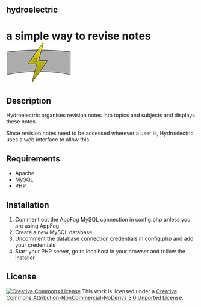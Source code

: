 ## hydroelectric
a simple way to revise notes
![Hydroelectric Logo](hydroelectric-small.png)
=================

## Description

Hydroelectric organises revision notes into topics and subjects and displays these notes.

Since revision notes need to be accessed wherever a user is, Hydroelectric uses a web interface to allow this.

## Requirements

* Apache
* MySQL
* PHP

## Installation

1. Comment out the AppFog MySQL connection in config.php unless you are using AppFog
1. Create a new MySQL database
1. Uncomment the database connection credentials in config.php and add your credentials
1. Start your PHP server, go to localhost in your browser and follow the installer

## License

[![Creative Commons License](http://i.creativecommons.org/l/by-nc-nd/3.0/88x31.png)](http://creativecommons.org/licenses/by-nc-nd/3.0/deed.en_US)
This work is licensed under a [Creative Commons Attribution-NonCommercial-NoDerivs 3.0 Unported License](http://creativecommons.org/licenses/by-nc-nd/3.0/deed.en_US).